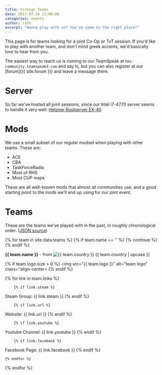 ```yaml
---
title: Foreign Teams
date: 2017-07-24 21:00:00
categories: events
author: rath
excerpt: "Wanna play with us? You've come to the right place!"
---
```


This page is for teams looking for a joint Co-Op or TvT session. If you'd like
to play with another team, and don't mind greek accents, we'd basically love to hear
from you.

The easiest way to reach us is coming to our TeamSpeak at `hms-community.teamspeak3.com`
and say hi, but you can also register at our [forum]({{ site.forum }}) and leave a message there.

# Server

So far we've hosted all joint sessions, since our Intel i7-4770 server seems to
handle it very well: [Hetzner Rootserver EX-40][server-specs]

# Mods

We use a small subset of our regular modset when playing with other teams.
These are:

* ACE
* CBA
* TaskForceRadio
* Most of RHS
* Most CUP maps

These are all well-known mods that almost all communities use, and a good
starting point to the mods we'll end up using for our joint event.

# Teams

These are the teams we've played with in the past, in roughly chronological order.
([JSON source][teams-json])

{% for team in site.data.teams %}
	{% if team.name == '' %}
		{% continue %}
	{% endif %}

<b>{{ team.name }}</b> - from <img src="{{ site.baseurl }}/assets/img/flags/small/{{ team.country }}.png" alt="{{ team.country }}"> {{ team.country  | upcase }}


{% if team.logo.size > 0 %}
<img src="{{ team.logo }}" alt="team logo" class="align-center>
{% endif %}

{% for link in team.links %}

		{% if link.steam %}
<i class="fa fa-steam-square" aria-hidden="true"></i> Steam Group: {{ link.steam }}
		{% endif %}

		{% if link.url %}
<i class="fa fa-globe" aria-hidden="true"></i> Website: {{ link.url }}
		{% endif %}

		{% if link.youtube %}
<i class="fa fa-youtube" aria-hidden="true"></i> Youtube Channel: {{ link.youtube }}
		{% endif %}

		{% if link.facebook %}
<i class="fa fa-facebook" aria-hidden="true"></i> Facebook Page: {{ link.facebook }}
		{% endif %}

	{% endfor %}

{% endfor %}


[server-specs]: https://www.hetzner.com/dedicated-rootserver/ex40?country=gb
[teams-json]: https://github.com/HellenicMilsim/Pages/blob/master/_data/teams.json
